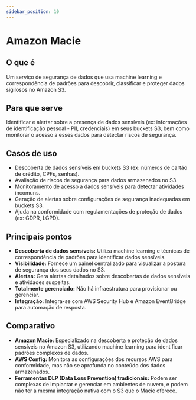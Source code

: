 ```yaml
---
sidebar_position: 10
---
```


# Amazon Macie

## O que é
Um serviço de segurança de dados que usa machine learning e correspondência de padrões para descobrir, classificar e proteger dados sigilosos no Amazon S3.

## Para que serve
Identificar e alertar sobre a presença de dados sensíveis (ex: informações de identificação pessoal - PII, credenciais) em seus buckets S3, bem como monitorar o acesso a esses dados para detectar riscos de segurança.

## Casos de uso
- Descoberta de dados sensíveis em buckets S3 (ex: números de cartão de crédito, CPFs, senhas).
- Avaliação de riscos de segurança para dados armazenados no S3.
- Monitoramento de acesso a dados sensíveis para detectar atividades incomuns.
- Geração de alertas sobre configurações de segurança inadequadas em buckets S3.
- Ajuda na conformidade com regulamentações de proteção de dados (ex: GDPR, LGPD).

## Principais pontos
- **Descoberta de dados sensíveis:** Utiliza machine learning e técnicas de correspondência de padrões para identificar dados sensíveis.
- **Visibilidade:** Fornece um painel centralizado para visualizar a postura de segurança dos seus dados no S3.
- **Alertas:** Gera alertas detalhados sobre descobertas de dados sensíveis e atividades suspeitas.
- **Totalmente gerenciado:** Não há infraestrutura para provisionar ou gerenciar.
- **Integração:** Integra-se com AWS Security Hub e Amazon EventBridge para automação de resposta.

## Comparativo
- **Amazon Macie:** Especializado na descoberta e proteção de dados sensíveis no Amazon S3, utilizando machine learning para identificar padrões complexos de dados.
- **AWS Config:** Monitora as configurações dos recursos AWS para conformidade, mas não se aprofunda no conteúdo dos dados armazenados.
- **Ferramentas DLP (Data Loss Prevention) tradicionais:** Podem ser complexas de implantar e gerenciar em ambientes de nuvem, e podem não ter a mesma integração nativa com o S3 que o Macie oferece.



